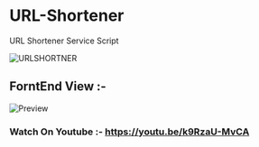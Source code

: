 # URL-Shortener
URL Shortener Service Script

![URLSHORTNER](https://user-images.githubusercontent.com/26626045/77394658-ebc89f00-6dc5-11ea-9bea-c7a635bf8079.jpg)

## ForntEnd View :-

![Preview](https://user-images.githubusercontent.com/26626045/77395230-1e26cc00-6dc7-11ea-8987-a7cc3d107bd6.png)

### Watch On Youtube :- https://youtu.be/k9RzaU-MvCA
